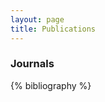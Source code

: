 ```yaml
---
layout: page
title: Publications
---
```


<style>
/* Hide the outer <ol> numbers so only IEEE’s [n] remains */
ol.bibliography { list-style: none; margin-left: 0; padding-left: 0; }
ol.bibliography > li { margin-left: 0; }
ol.bibliography > li::marker { content: ""; }

/* If CSL emits a span for the index (many ieee styles do), style it */
.csl-left-margin { font-weight: 700; }
.csl-left-margin::after { content: " "; }

/* Keep each entry on one line */
.csl-entry { display: inline; }
</style>

<script>
// Make [n] bold + add a single space in ALL cases.
// Works whether CSL emits .csl-left-margin or the [n] is just plain text.
document.addEventListener('DOMContentLoaded', () => {
  document.querySelectorAll('ol.bibliography > li').forEach(li => {
    const left = li.querySelector('.csl-left-margin');
    if (left) {
      // ensure bold + exactly one space after
      left.style.fontWeight = '700';
      const next = left.nextSibling;
      if (!(next && next.nodeType === Node.TEXT_NODE && /^\s/.test(next.textContent))) {
        left.insertAdjacentText('afterend', ' ');
      }
    } else {
      // wrap leading [number] and normalize spacing
      li.innerHTML = li.innerHTML.replace(/^\s*\[([0-9]+)\]\s*/, (_m, n) => `<strong>[${n}]</strong> `);
    }
  });
});
</script>

### Journals
{% bibliography %}
